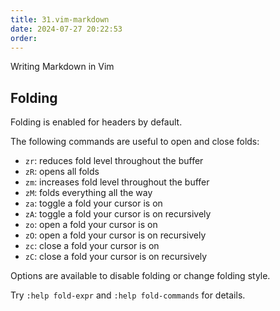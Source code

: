 ```yaml
---
title: 31.vim-markdown
date: 2024-07-27 20:22:53
order:
---
```


Writing Markdown in Vim

## Folding

Folding is enabled for headers by default.

The following commands are useful to open and close folds:

- `zr`: reduces fold level throughout the buffer
- `zR`: opens all folds
- `zm`: increases fold level throughout the buffer
- `zM`: folds everything all the way
- `za`: toggle a fold your cursor is on
- `zA`: toggle a fold your cursor is on recursively
- `zo`: open a fold your cursor is on
- `zO`: open a fold your cursor is on recursively
- `zc`: close a fold your cursor is on
- `zC`: close a fold your cursor is on recursively

Options are available to disable folding or change folding style.

Try `:help fold-expr` and `:help fold-commands` for details.

